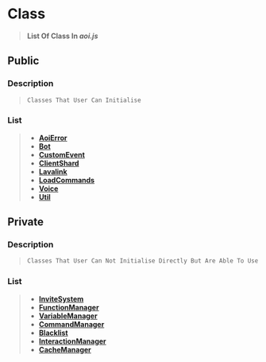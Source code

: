 # Class
> **List Of Class In ___aoi.js___**
## Public
### Description
> ```js
> Classes That User Can Initialise 
>```
### List 
> * **[AoiError](aoiError.md)**
> * **[Bot](bot.md)**
> * **[CustomEvent](customEvent.md)**
> * **[ClientShard](clientShard.md)**
> * **[Lavalink](lavalink.md)**
> * **[LoadCommands](loadCommands.md)**
> * **[Voice](voice.md)**
> * **[Util](util.md)**
## Private
### Description
> ```js
> Classes That User Can Not Initialise Directly But Are Able To Use
>```
### List 
> * **[InviteSystem](inviteSystem.md)**
> * **[FunctionManager](functionManager.md)**
> * **[VariableManager](variableManager.md)**
> * **[CommandManager](commandManager.md)**
> * **[Blacklist](blacklist.md)**
> * **[InteractionManager](interactionManager.md)**
> * **[CacheManager](cacheManager.md)**
